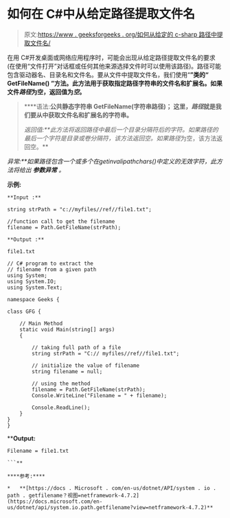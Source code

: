# 如何在 C#中从给定路径提取文件名

> 原文:[https://www . geeksforgeeks . org/如何从给定的 c-sharp 路径中提取文件名/](https://www.geeksforgeeks.org/how-to-extract-filename-from-a-given-path-in-c-sharp/)

在用 C#开发桌面或网络应用程序时，可能会出现从给定路径提取文件名的要求(在使用“文件打开”对话框或任何其他来源选择文件时可以使用该路径)。路径可能包含驱动器名、目录名和文件名。要从文件中提取文件名，我们使用“**”类的“ **GetFileName()** ”方法。此方法用于获取指定路径字符串的文件名和扩展名。如果文件*路径*为空，返回值为*空*。**

> ****语法:**公共静态字符串 GetFileName(字符串路径)；
> 这里，*路径*就是我们要从中获取文件名和扩展名的字符串。**
> 
> ****返回值:**此方法将返回路径中最后一个目录分隔符后的字符。如果*路径*的最后一个字符是目录或卷分隔符，该方法返回空。如果*路径*为空，该方法返回空。**

****异常:**如果*路径*包含一个或多个在*getinvalipathchars()*中定义的无效字符，此方法将给出 ***参数异常*** 。**

****示例:****

```
**Input :** 

string strPath = "c://myfiles//ref//file1.txt";

//function call to get the filename
filename = Path.GetFileName(strPath);

**Output :**

file1.txt 
```

```
// C# program to extract the 
// filename from a given path
using System;
using System.IO;
using System.Text;

namespace Geeks {

class GFG {

    // Main Method
    static void Main(string[] args)
    {

        // taking full path of a file
        string strPath = "C:// myfiles//ref//file1.txt";

        // initialize the value of filename
        string filename = null;

        // using the method
        filename = Path.GetFileName(strPath);
        Console.WriteLine("Filename = " + filename);

        Console.ReadLine();
    }
}
}
```

****Output:**

```
Filename = file1.txt

```** 

****参考:****

*   **[https://docs . Microsoft . com/en-us/dotnet/API/system . io . path . getfilename？视图=netframework-4.7.2](https://docs.microsoft.com/en-us/dotnet/api/system.io.path.getfilename?view=netframework-4.7.2)**